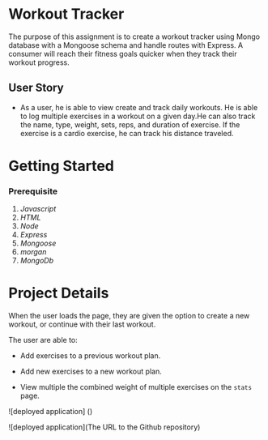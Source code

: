 # Workout Tracker

The purpose of this assignment is to create a workout tracker using Mongo database with a Mongoose schema and handle routes with Express. A consumer will reach their fitness goals quicker when they track their workout progress.

## User Story

* As a user, he is able to view create and track daily workouts. He is able to log multiple exercises in a workout on a given day.He can also track the name, type, weight, sets, reps, and duration of exercise. If the exercise is a cardio exercise, he can track his distance traveled.

# Getting Started

### Prerequisite
1. *Javascript*
2. *HTML*
2. *Node*
3. *Express*
4. *Mongoose*
5. *morgan*
6. *MongoDb*

# Project Details

When the user loads the page, they are given the option to create a new workout, or continue with their last workout.

The user are able to:

  * Add exercises to a previous workout plan.

  * Add new exercises to a new workout plan.

  * View multiple the combined weight of multiple exercises on the `stats` page.


![deployed application] ()

![deployed application](The URL to the Github repository)
